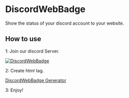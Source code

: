 # DiscordWebBadge
Show the status of your discord account to your website.

## How to use
1: Join our discord Server.

[![DiscordWebBadge](https://discordapp.com/api/guilds/518394474431250433/widget.png?style=banner2)](https://discord.gg/8QZhFUt)

2: Create html tag.

[DiscordWebBadge Generator](https://discordbg.nzws.me/generator.html)

3: Enjoy!